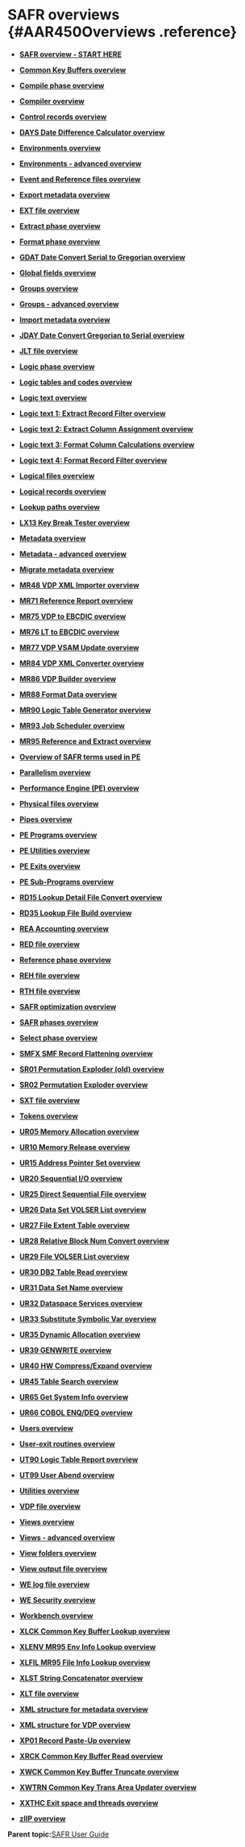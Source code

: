 # SAFR overviews {#AAR450Overviews .reference}

-   **[SAFR overview - START HERE](../html/SACASAFR.md)**  

-   **[Common Key Buffers overview](../html/SACCKBuffer.md)**  

-   **[Compile phase overview](../html/SACCompile.md)**  

-   **[Compiler overview](../html/SACCompiler.md)**  

-   **[Control records overview](../html/SACCtrlRec.md)**  

-   **[DAYS Date Difference Calculator overview](../html/SACDAYS.md)**  

-   **[Environments overview](../html/SACEnv.md)**  

-   **[Environments - advanced overview](../html/SACEnvAdv.md)**  

-   **[Event and Reference files overview](../html/SACEventRef.md)**  

-   **[Export metadata overview](../html/SACExportMetadata.md)**  

-   **[EXT file overview](../html/SACEXT.md)**  

-   **[Extract phase overview](../html/SACExtract.md)**  

-   **[Format phase overview](../html/SACFormat.md)**  

-   **[GDAT Date Convert Serial to Gregorian overview](../html/SACGDAT.md)**  

-   **[Global fields overview](../html/SACGlobFld.md)**  

-   **[Groups overview](../html/SACGroup.md)**  

-   **[Groups - advanced overview](../html/SACGroupAdv.md)**  

-   **[Import metadata overview](../html/SACImportMetadata.md)**  

-   **[JDAY Date Convert Gregorian to Serial overview](../html/SACJDAY.md)**  

-   **[JLT file overview](../html/SACJLT.md)**  

-   **[Logic phase overview](../html/SACLogic.md)**  

-   **[Logic tables and codes overview](../html/SACLTabCodes.md)**  

-   **[Logic text overview](../html/SACLogT0.md)**  

-   **[Logic text 1: Extract Record Filter overview](../html/SACLogT1ERF.md)**  

-   **[Logic text 2: Extract Column Assignment overview](../html/SACLogT2ECA.md)**  

-   **[Logic text 3: Format Column Calculations overview](../html/SACLogT3FCC.md)**  

-   **[Logic text 4: Format Record Filter overview](../html/SACLogT4FRF.md)**  

-   **[Logical files overview](../html/SACLogF.md)**  

-   **[Logical records overview](../html/SACLogR.md)**  

-   **[Lookup paths overview](../html/SACLooP.md)**  

-   **[LX13 Key Break Tester overview](../html/SACLX13.md)**  

-   **[Metadata overview](../html/SACMetadata.md)**  

-   **[Metadata - advanced overview](../html/SACMetadataAdv.md)**  

-   **[Migrate metadata overview](../html/SACMigration.md)**  

-   **[MR48 VDP XML Importer overview](../html/SACMR48.md)**  

-   **[MR71 Reference Report overview](../html/SACMR71.md)**  

-   **[MR75 VDP to EBCDIC overview](../html/SACMR75.md)**  

-   **[MR76 LT to EBCDIC overview](../html/SACMR76.md)**  

-   **[MR77 VDP VSAM Update overview](../html/SACMR77.md)**  

-   **[MR84 VDP XML Converter overview](../html/SACMR84.md)**  

-   **[MR86 VDP Builder overview](../html/SACMR86.md)**  

-   **[MR88 Format Data overview](../html/SACMR88.md)**  

-   **[MR90 Logic Table Generator overview](../html/SACMR90.md)**  

-   **[MR93 Job Scheduler overview](../html/SACMR93.md)**  

-   **[MR95 Reference and Extract overview](../html/SACMR95.md)**  

-   **[Overview of SAFR terms used in PE](../html/SACOvTerms.md)**  

-   **[Parallelism overview](../html/SACParallel.md)**  

-   **[Performance Engine \(PE\) overview](../html/SACPE.md)**  

-   **[Physical files overview](../html/SACPhysFile.md)**  

-   **[Pipes overview](../html/SACPipes.md)**  

-   **[PE Programs overview](../html/SACPEAAProg.md)**  

-   **[PE Utilities overview](../html/SACPEADUtils.md)**  

-   **[PE Exits overview](../html/SACPEACUER.md)**  

-   **[PE Sub-Programs overview](../html/SACPEABSubP.md)**  

-   **[RD15 Lookup Detail File Convert overview](../html/SACRD15.md)**  

-   **[RD35 Lookup File Build overview](../html/SACRD35.md)**  

-   **[REA Accounting overview](../html/SACREA.md)**  

-   **[RED file overview](../html/SACRED.md)**  

-   **[Reference phase overview](../html/SACReference.md)**  

-   **[REH file overview](../html/SACREH.md)**  

-   **[RTH file overview](../html/SACRTH.md)**  

-   **[SAFR optimization overview](../html/SACOptimize.md)**  

-   **[SAFR phases overview](../html/SACPhasesPE.md)**  

-   **[Select phase overview](../html/SACSelect.md)**  

-   **[SMFX SMF Record Flattening overview](../html/SACSMFX.md)**  

-   **[SR01 Permutation Exploder \(old\) overview](../html/SACSR01.md)**  

-   **[SR02 Permutation Exploder overview](../html/SACSR02.md)**  

-   **[SXT file overview](../html/SACSXT.md)**  

-   **[Tokens overview](../html/SACTokens.md)**  

-   **[UR05 Memory Allocation overview](../html/SACUR05.md)**  

-   **[UR10 Memory Release overview](../html/SACUR10.md)**  

-   **[UR15 Address Pointer Set overview](../html/SACUR15.md)**  

-   **[UR20 Sequential I/O overview](../html/SACUR20.md)**  

-   **[UR25 Direct Sequential File overview](../html/SACUR25.md)**  

-   **[UR26 Data Set VOLSER List overview](../html/SACUR26.md)**  

-   **[UR27 File Extent Table overview](../html/SACUR27.md)**  

-   **[UR28 Relative Block Num Convert overview](../html/SACUR28.md)**  

-   **[UR29 File VOLSER List overview](../html/SACUR29.md)**  

-   **[UR30 DB2 Table Read overview](../html/SACUR30.md)**  

-   **[UR31 Data Set Name overview](../html/SACUR31.md)**  

-   **[UR32 Dataspace Services overview](../html/SACUR32.md)**  

-   **[UR33 Substitute Symbolic Var overview](../html/SACUR33.md)**  

-   **[UR35 Dynamic Allocation overview](../html/SACUR35.md)**  

-   **[UR39 GENWRITE overview](../html/SACUR39.md)**  

-   **[UR40 HW Compress/Expand overview](../html/SACUR40.md)**  

-   **[UR45 Table Search overview](../html/SACUR45.md)**  

-   **[UR65 Get System Info overview](../html/SACUR65.md)**  

-   **[UR66 COBOL ENQ/DEQ overview](../html/SACUR66.md)**  

-   **[Users overview](../html/SACUser.md)**  

-   **[User-exit routines overview](../html/SACUserExR.md)**  

-   **[UT90 Logic Table Report overview](../html/SACUT90.md)**  

-   **[UT99 User Abend overview](../html/SACUT99.md)**  

-   **[Utilities overview](../html/SACUtilities.md)**  

-   **[VDP file overview](../html/SACVDP.md)**  

-   **[Views overview](../html/SACView.md)**  

-   **[Views - advanced overview](../html/SACViewAdv.md)**  

-   **[View folders overview](../html/SACViewFold.md)**  

-   **[View output file overview](../html/SACVOutF.md)**  

-   **[WE log file overview](../html/SACWELog.md)**  

-   **[WE Security overview](../html/SACWESecurity.md)**  

-   **[Workbench overview](../html/SACWorkbench.md)**  

-   **[XLCK Common Key Buffer Lookup overview](../html/SACXLCK.md)**  

-   **[XLENV MR95 Env Info Lookup overview](../html/SACXLENV.md)**  

-   **[XLFIL MR95 File Info Lookup overview](../html/SACXLFIL.md)**  

-   **[XLST String Concatenator overview](../html/SACXLST.md)**  

-   **[XLT file overview](../html/SACXLT.md)**  

-   **[XML structure for metadata overview](../html/SACXMLMetadata.md)**  

-   **[XML structure for VDP overview](../html/SACXMLVDP.md)**  

-   **[XP01 Record Paste-Up overview](../html/SACXP01.md)**  

-   **[XRCK Common Key Buffer Read overview](../html/SACXRCK.md)**  

-   **[XWCK Common Key Buffer Truncate overview](../html/SACXWCK.md)**  

-   **[XWTRN Common Key Trans Area Updater overview](../html/SACXWTRN.md)**  

-   **[XXTHC Exit space and threads overview](../html/SACXXTHC.md)**  

-   **[zIIP overview](../html/SACzIIP.md)**  


**Parent topic:**[SAFR User Guide](../html/AAR400UserGuide.md)

